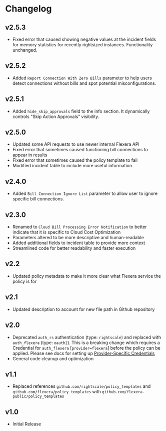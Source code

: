 # Changelog

## v2.5.3

- Fixed error that caused showing negative values at the incident fields for memory statistics for recently rightsized instances. Functionality unchanged.

## v2.5.2

- Added `Report Connection With Zero Bills` parameter to help users detect connections without bills and spot potential misconfigurations.

## v2.5.1

- Added `hide_skip_approvals` field to the info section. It dynamically controls "Skip Action Approvals" visibility.

## v2.5.0

- Updated some API requests to use newer internal Flexera API
- Fixed error that sometimes caused functioning bill connections to appear in results
- Fixed error that sometimes caused the policy template to fail
- Modified incident table to include more useful information

## v2.4.0

- Added `Bill Connection Ignore List` parameter to allow user to ignore specific bill connections.

## v2.3.0

- Renamed to `Cloud Bill Processing Error Notification` to better indicate that it is specific to Cloud Cost Optimization
- Parameters altered to be more descriptive and human-readable
- Added additional fields to incident table to provide more context
- Streamlined code for better readability and faster execution

## v2.2

- Updated policy metadata to make it more clear what Flexera service the policy is for

## v2.1

- Updated description to account for new file path in Github repository

## v2.0

- Deprecated `auth_rs` authentication (type: `rightscale`) and replaced with `auth_flexera` (type: `oauth2`).  This is a breaking change which requires a Credential for `auth_flexera` [`provider=flexera`] before the policy can be applied.  Please see docs for setting up [Provider-Specific Credentials](https://docs.flexera.com/flexera/EN/Automation/ProviderCredentials.htm)
- General code cleanup and optimization

## v1.1

- Replaced references `github.com/rightscale/policy_templates` and `github.com/flexera/policy_templates` with `github.com/flexera-public/policy_templates`

## v1.0

- Initial Release
